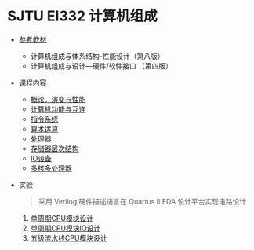# SJTU EI332 计算机组成
* [参考教材](./教材)

    * 计算机组成与体系结构-性能设计（第八版）
    * 计算机组成与设计—硬件/软件接口 （第四版）
* 课程内容

    * [概论，演变与性能](./课件/概论演变与性能/readme.md)
    * [计算机功能与互连](./课件/计算机功能与互连/readme.md)
    * [指令系统](./课件/指令系统/readme.md)
    * [算术运算](./课件/算术运算/readme.md)
    * [处理器](./课件/处理器/readme.md)
    * [存储器层次结构](./课件/存储器层次结构/readme.md)
    * [IO设备](./课件/IO设备/readme.md)
    * [多核多处理器](./课件/多核多处理器/readme.md)

* 实验
  
  > 采用 Verilog 硬件描述语言在 Quartus II EDA 设计平台实现电路设计
  1. [单周期CPU模块设计](./实验/实验一/readme.md)
  2. [单周期CPU模块IO设计](./实验/实验二/readme.md)
  3. [五级流水线CPU模块设计](./实验/实验三/readme.md)